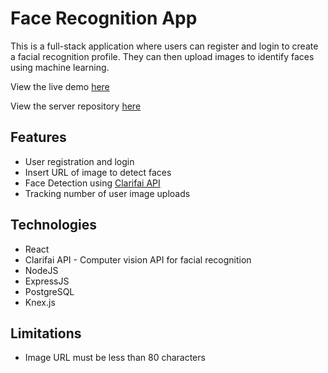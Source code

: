 # Face Recognition App

This is a full-stack application where users can register and login to create a facial recognition profile. They can then upload images to identify faces using machine learning.

View the live demo [here](https://github.com/Ariel-Schwartz-254/face-recognition-brain/)

View the server repository [here](https://github.com/Ariel-Schwartz-254/face-recognition-brain-api/)

## Features

- User registration and login
- Insert URL of image to detect faces 
- Face Detection using [Clarifai API](https://clarifai.com/clarifai/main/models/face-detection)
- Tracking number of user image uploads

## Technologies

- React
- Clarifai API - Computer vision API for facial recognition
- NodeJS
- ExpressJS
- PostgreSQL
- Knex.js

## Limitations
- Image URL must be less than 80 characters 
